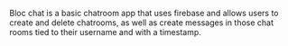 Bloc chat is a basic chatroom app that uses firebase and allows users to create and delete chatrooms, as well as create messages in those chat rooms tied to their username and with a timestamp.
